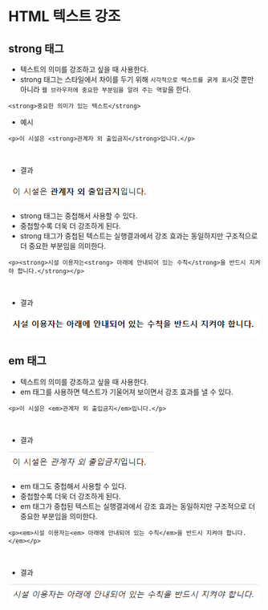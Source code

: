 # HTML 텍스트 강조

## strong 태그
- 텍스트의 의미를 강조하고 싶을 때 사용한다.
- strong 태그는 스타일에서 차이를 두기 위해 `시각적으로 텍스트를 굵게 표시`것 뿐만 아니라 `웹 브라우저에 중요한 부분임을 알려 주는 역할`을 한다.

```
<strong>중요한 의미가 있는 텍스트</strong>
```

- 예시

```
<p>이 시설은 <strong>관계자 외 출입금지</strong>입니다.</p>
```
</br>

- 결과

![alt images](./Images/strong.png)


- strong 태그는 중첩해서 사용할 수 있다.
- 중첩할수록 더욱 더 강조하게 된다.
- strong 태그가 중첩된 텍스트는 실행결과에서 강조 효과는 동일하지만 구조적으로 더 중요한 부분임을 의미한다.

```
<p><strong>시설 이용자는<strong> 아래에 안내되어 있는 수칙</strong>을 반드시 지켜야 합니다.</strong></p>
```
</br>

- 결과

![alt images](./Images/strong_two.png)

## em 태그
- 텍스트의 의미를 강조하고 싶을 때 사용한다.
- em 태그를 사용하면 텍스트가 기울어져 보이면서 강조 효과를 낼 수 있다.

```
<p>이 시설은 <em>관계자 외 출입금지</em>입니다.</p>
```
</br>

- 결과
  
![alt images](./Images/em.png)

- em 태그도 중첩해서 사용할 수 있다.
- 중첩할수록 더욱 더 강조하게 된다.
- em 태그가 중첩된 텍스트는 실행결과에서 강조 효과는 동일하지만 구조적으로 더 중요한 부분임을 의미한다.

```
<p><em>시설 이용자는<em> 아래에 안내되어 있는 수칙</em>을 반드시 지켜야 합니다.</em></p>
```

</br>

- 결과

![alt images](./Images/em_two.png)
